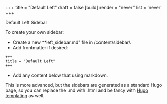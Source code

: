 +++
title = "Default Left"
draft = false
[build]
    render = "never"
    list = 'never'
+++  
  
Default Left Sidebar

To create your own sidebar:

- Create a new **left_sidebar.md" file in /content/sidebar/.
- Add frontmatter if desired:

```text
+++
title = "Default Left"
+++  
```

- Add any content below that using markdown.

This is more advanced, but the sidebars are generated as a standard Hugo page, so you can replace the .md with .html and be fancy with [Hugo templating](https://gohugo.io/templates/) as well.
